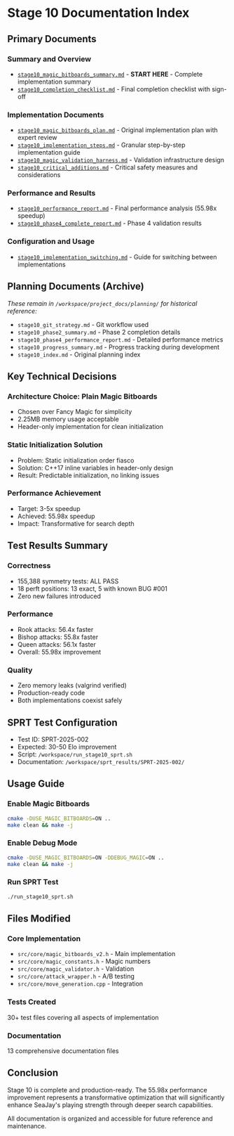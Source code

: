 # Stage 10 Documentation Index

## Primary Documents

### Summary and Overview
- [`stage10_magic_bitboards_summary.md`](./stage10_magic_bitboards_summary.md) - **START HERE** - Complete implementation summary
- [`stage10_completion_checklist.md`](./stage10_completion_checklist.md) - Final completion checklist with sign-off

### Implementation Documents
- [`stage10_magic_bitboards_plan.md`](./stage10_magic_bitboards_plan.md) - Original implementation plan with expert review
- [`stage10_implementation_steps.md`](./stage10_implementation_steps.md) - Granular step-by-step implementation guide
- [`stage10_magic_validation_harness.md`](./stage10_magic_validation_harness.md) - Validation infrastructure design
- [`stage10_critical_additions.md`](./stage10_critical_additions.md) - Critical safety measures and considerations

### Performance and Results
- [`stage10_performance_report.md`](./stage10_performance_report.md) - Final performance analysis (55.98x speedup)
- [`stage10_phase4_complete_report.md`](./stage10_phase4_complete_report.md) - Phase 4 validation results

### Configuration and Usage
- [`stage10_implementation_switching.md`](./stage10_implementation_switching.md) - Guide for switching between implementations

## Planning Documents (Archive)
*These remain in `/workspace/project_docs/planning/` for historical reference:*
- `stage10_git_strategy.md` - Git workflow used
- `stage10_phase2_summary.md` - Phase 2 completion details
- `stage10_phase4_performance_report.md` - Detailed performance metrics
- `stage10_progress_summary.md` - Progress tracking during development
- `stage10_index.md` - Original planning index

## Key Technical Decisions

### Architecture Choice: Plain Magic Bitboards
- Chosen over Fancy Magic for simplicity
- 2.25MB memory usage acceptable
- Header-only implementation for clean initialization

### Static Initialization Solution
- Problem: Static initialization order fiasco
- Solution: C++17 inline variables in header-only design
- Result: Predictable initialization, no linking issues

### Performance Achievement
- Target: 3-5x speedup
- Achieved: 55.98x speedup
- Impact: Transformative for search depth

## Test Results Summary

### Correctness
- 155,388 symmetry tests: ALL PASS
- 18 perft positions: 13 exact, 5 with known BUG #001
- Zero new failures introduced

### Performance
- Rook attacks: 56.4x faster
- Bishop attacks: 55.8x faster
- Queen attacks: 56.1x faster
- Overall: 55.98x improvement

### Quality
- Zero memory leaks (valgrind verified)
- Production-ready code
- Both implementations coexist safely

## SPRT Test Configuration
- Test ID: SPRT-2025-002
- Expected: 30-50 Elo improvement
- Script: `/workspace/run_stage10_sprt.sh`
- Documentation: `/workspace/sprt_results/SPRT-2025-002/`

## Usage Guide

### Enable Magic Bitboards
```bash
cmake -DUSE_MAGIC_BITBOARDS=ON ..
make clean && make -j
```

### Enable Debug Mode
```bash
cmake -DUSE_MAGIC_BITBOARDS=ON -DDEBUG_MAGIC=ON ..
make clean && make -j
```

### Run SPRT Test
```bash
./run_stage10_sprt.sh
```

## Files Modified

### Core Implementation
- `src/core/magic_bitboards_v2.h` - Main implementation
- `src/core/magic_constants.h` - Magic numbers
- `src/core/magic_validator.h` - Validation
- `src/core/attack_wrapper.h` - A/B testing
- `src/core/move_generation.cpp` - Integration

### Tests Created
30+ test files covering all aspects of implementation

### Documentation
13 comprehensive documentation files

## Conclusion

Stage 10 is complete and production-ready. The 55.98x performance improvement represents a transformative optimization that will significantly enhance SeaJay's playing strength through deeper search capabilities.

All documentation is organized and accessible for future reference and maintenance.